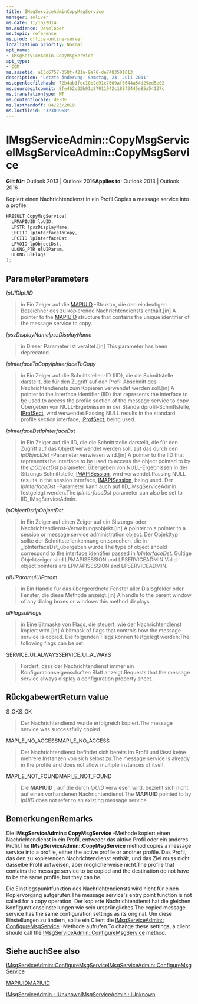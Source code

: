 ```yaml
---
title: IMsgServiceAdminCopyMsgService
manager: soliver
ms.date: 11/16/2014
ms.audience: Developer
ms.topic: reference
ms.prod: office-online-server
localization_priority: Normal
api_name:
- IMsgServiceAdmin.CopyMsgService
api_type:
- COM
ms.assetid: a13c6757-358f-421a-9a76-de7483501613
description: 'Letzte Änderung: Samstag, 23. Juli 2011'
ms.openlocfilehash: 72b4ab1fec10b2e91c7609af6644a54d29ed5e02
ms.sourcegitcommit: 8fe462c32b91c87911942c188f3445e85a54137c
ms.translationtype: MT
ms.contentlocale: de-DE
ms.lasthandoff: 04/23/2019
ms.locfileid: "32309968"
---
```

# <a name="imsgserviceadmincopymsgservice"></a><span data-ttu-id="b464f-103">IMsgServiceAdmin::CopyMsgService</span><span class="sxs-lookup"><span data-stu-id="b464f-103">IMsgServiceAdmin::CopyMsgService</span></span>

  
  
<span data-ttu-id="b464f-104">**Gilt für**: Outlook 2013 | Outlook 2016</span><span class="sxs-lookup"><span data-stu-id="b464f-104">**Applies to**: Outlook 2013 | Outlook 2016</span></span> 
  
<span data-ttu-id="b464f-105">Kopiert einen Nachrichtendienst in ein Profil.</span><span class="sxs-lookup"><span data-stu-id="b464f-105">Copies a message service into a profile.</span></span> 
  
```cpp
HRESULT CopyMsgService(
  LPMAPIUID lpUID,
  LPSTR lpszDisplayName,
  LPCIID lpInterfaceToCopy,
  LPCIID lpInterfaceDst,
  LPVOID lpObjectDst,
  ULONG_PTR ulUIParam,
  ULONG ulFlags
);
```

## <a name="parameters"></a><span data-ttu-id="b464f-106">Parameter</span><span class="sxs-lookup"><span data-stu-id="b464f-106">Parameters</span></span>

 <span data-ttu-id="b464f-107">_lpUID_</span><span class="sxs-lookup"><span data-stu-id="b464f-107">_lpUID_</span></span>
  
> <span data-ttu-id="b464f-108">in Ein Zeiger auf die [MAPIUID](mapiuid.md) -Struktur, die den eindeutigen Bezeichner des zu kopierende Nachrichtendiensts enthält.</span><span class="sxs-lookup"><span data-stu-id="b464f-108">[in] A pointer to the [MAPIUID](mapiuid.md) structure that contains the unique identifier of the message service to copy.</span></span> 
    
 <span data-ttu-id="b464f-109">_lpszDisplayName_</span><span class="sxs-lookup"><span data-stu-id="b464f-109">_lpszDisplayName_</span></span>
  
> <span data-ttu-id="b464f-110">in Dieser Parameter ist veraltet.</span><span class="sxs-lookup"><span data-stu-id="b464f-110">[in] This parameter has been deprecated.</span></span> 
    
 <span data-ttu-id="b464f-111">_lpInterfaceToCopy_</span><span class="sxs-lookup"><span data-stu-id="b464f-111">_lpInterfaceToCopy_</span></span>
  
> <span data-ttu-id="b464f-112">in Ein Zeiger auf die Schnittstellen-ID (IID), die die Schnittstelle darstellt, die für den Zugriff auf den Profil Abschnitt des Nachrichtendiensts zum Kopieren verwendet werden soll.</span><span class="sxs-lookup"><span data-stu-id="b464f-112">[in] A pointer to the interface identifier (IID) that represents the interface to be used to access the profile section of the message service to copy.</span></span> <span data-ttu-id="b464f-113">Übergeben von NULL-Ergebnissen in der Standardprofil-Schnittstelle, [IProfSect](iprofsectimapiprop.md), wird verwendet.</span><span class="sxs-lookup"><span data-stu-id="b464f-113">Passing NULL results in the standard profile section interface, [IProfSect](iprofsectimapiprop.md), being used.</span></span>
    
 <span data-ttu-id="b464f-114">_lpInterfaceDst_</span><span class="sxs-lookup"><span data-stu-id="b464f-114">_lpInterfaceDst_</span></span>
  
> <span data-ttu-id="b464f-115">in Ein Zeiger auf die IID, die die Schnittstelle darstellt, die für den Zugriff auf das Objekt verwendet werden soll, auf das durch den _lpObjectDst_ -Parameter verwiesen wird.</span><span class="sxs-lookup"><span data-stu-id="b464f-115">[in] A pointer to the IID that represents the interface to be used to access the object pointed to by the  _lpObjectDst_ parameter.</span></span> <span data-ttu-id="b464f-116">Übergeben von NULL-Ergebnissen in der Sitzungs Schnittstelle, [IMAPISession](imapisessioniunknown.md), wird verwendet.</span><span class="sxs-lookup"><span data-stu-id="b464f-116">Passing NULL results in the session interface, [IMAPISession](imapisessioniunknown.md), being used.</span></span> <span data-ttu-id="b464f-117">Der _lpInterfaceDst_ -Parameter kann auch auf IID_IMsgServiceAdmin festgelegt werden.</span><span class="sxs-lookup"><span data-stu-id="b464f-117">The  _lpInterfaceDst_ parameter can also be set to IID_IMsgServiceAdmin.</span></span> 
    
 <span data-ttu-id="b464f-118">_lpObjectDst_</span><span class="sxs-lookup"><span data-stu-id="b464f-118">_lpObjectDst_</span></span>
  
> <span data-ttu-id="b464f-119">in Ein Zeiger auf einen Zeiger auf ein Sitzungs-oder Nachrichtendienst-Verwaltungsobjekt.</span><span class="sxs-lookup"><span data-stu-id="b464f-119">[in] A pointer to a pointer to a session or message service administration object.</span></span> <span data-ttu-id="b464f-120">Der Objekttyp sollte der Schnittstellenkennung entsprechen, die in _lpInterfaceDst_übergeben wurde.</span><span class="sxs-lookup"><span data-stu-id="b464f-120">The type of object should correspond to the interface identifier passed in  _lpInterfaceDst_.</span></span> <span data-ttu-id="b464f-121">Gültige Objektzeiger sind LPMAPISESSION und LPSERVICEADMIN.</span><span class="sxs-lookup"><span data-stu-id="b464f-121">Valid object pointers are LPMAPISESSION and LPSERVICEADMIN.</span></span>
    
 <span data-ttu-id="b464f-122">_ulUIParam_</span><span class="sxs-lookup"><span data-stu-id="b464f-122">_ulUIParam_</span></span>
  
> <span data-ttu-id="b464f-123">in Ein Handle für das übergeordnete Fenster aller Dialogfelder oder Fenster, die diese Methode anzeigt.</span><span class="sxs-lookup"><span data-stu-id="b464f-123">[in] A handle to the parent window of any dialog boxes or windows this method displays.</span></span>
    
 <span data-ttu-id="b464f-124">_ulFlags_</span><span class="sxs-lookup"><span data-stu-id="b464f-124">_ulFlags_</span></span>
  
> <span data-ttu-id="b464f-125">in Eine Bitmaske von Flags, die steuert, wie der Nachrichtendienst kopiert wird.</span><span class="sxs-lookup"><span data-stu-id="b464f-125">[in] A bitmask of flags that controls how the message service is copied.</span></span> <span data-ttu-id="b464f-126">Die folgenden Flags können festgelegt werden:</span><span class="sxs-lookup"><span data-stu-id="b464f-126">The following flags can be set:</span></span>
    
<span data-ttu-id="b464f-127">SERVICE_UI_ALWAYS</span><span class="sxs-lookup"><span data-stu-id="b464f-127">SERVICE_UI_ALWAYS</span></span> 
  
> <span data-ttu-id="b464f-128">Fordert, dass der Nachrichtendienst immer ein Konfigurationseigenschaften Blatt anzeigt.</span><span class="sxs-lookup"><span data-stu-id="b464f-128">Requests that the message service always display a configuration property sheet.</span></span>
    
## <a name="return-value"></a><span data-ttu-id="b464f-129">Rückgabewert</span><span class="sxs-lookup"><span data-stu-id="b464f-129">Return value</span></span>

<span data-ttu-id="b464f-130">S_OK</span><span class="sxs-lookup"><span data-stu-id="b464f-130">S_OK</span></span> 
  
> <span data-ttu-id="b464f-131">Der Nachrichtendienst wurde erfolgreich kopiert.</span><span class="sxs-lookup"><span data-stu-id="b464f-131">The message service was successfully copied.</span></span>
    
<span data-ttu-id="b464f-132">MAPI_E_NO_ACCESS</span><span class="sxs-lookup"><span data-stu-id="b464f-132">MAPI_E_NO_ACCESS</span></span> 
  
> <span data-ttu-id="b464f-133">Der Nachrichtendienst befindet sich bereits im Profil und lässt keine mehrere Instanzen von sich selbst zu.</span><span class="sxs-lookup"><span data-stu-id="b464f-133">The message service is already in the profile and does not allow multiple instances of itself.</span></span>
    
<span data-ttu-id="b464f-134">MAPI_E_NOT_FOUND</span><span class="sxs-lookup"><span data-stu-id="b464f-134">MAPI_E_NOT_FOUND</span></span> 
  
> <span data-ttu-id="b464f-135">Die **MAPIUID** , auf die durch _lpUID_ verwiesen wird, bezieht sich nicht auf einen vorhandenen Nachrichtendienst.</span><span class="sxs-lookup"><span data-stu-id="b464f-135">The **MAPIUID** pointed to by  _lpUID_ does not refer to an existing message service.</span></span> 
    
## <a name="remarks"></a><span data-ttu-id="b464f-136">Bemerkungen</span><span class="sxs-lookup"><span data-stu-id="b464f-136">Remarks</span></span>

<span data-ttu-id="b464f-137">Die **IMsgServiceAdmin:: CopyMsgService** -Methode kopiert einen Nachrichtendienst in ein Profil, entweder das aktive Profil oder ein anderes Profil.</span><span class="sxs-lookup"><span data-stu-id="b464f-137">The **IMsgServiceAdmin::CopyMsgService** method copies a message service into a profile, either the active profile or another profile.</span></span> <span data-ttu-id="b464f-138">Das Profil, das den zu kopierenden Nachrichtendienst enthält, und das Ziel muss nicht dasselbe Profil aufweisen, aber möglicherweise nicht.</span><span class="sxs-lookup"><span data-stu-id="b464f-138">The profile that contains the message service to be copied and the destination do not have to be the same profile, but they can be.</span></span> 
  
<span data-ttu-id="b464f-139">Die Einstiegspunktfunktion des Nachrichtendiensts wird nicht für einen Kopiervorgang aufgerufen.</span><span class="sxs-lookup"><span data-stu-id="b464f-139">The message service's entry point function is not called for a copy operation.</span></span> <span data-ttu-id="b464f-140">Der kopierte Nachrichtendienst hat die gleichen Konfigurationseinstellungen wie sein ursprüngliches.</span><span class="sxs-lookup"><span data-stu-id="b464f-140">The copied message service has the same configuration settings as its original.</span></span> <span data-ttu-id="b464f-141">Um diese Einstellungen zu ändern, sollte ein Client die [IMsgServiceAdmin:: ConfigureMsgService](imsgserviceadmin-configuremsgservice.md) -Methode aufrufen.</span><span class="sxs-lookup"><span data-stu-id="b464f-141">To change these settings, a client should call the [IMsgServiceAdmin::ConfigureMsgService](imsgserviceadmin-configuremsgservice.md) method.</span></span> 
  
## <a name="see-also"></a><span data-ttu-id="b464f-142">Siehe auch</span><span class="sxs-lookup"><span data-stu-id="b464f-142">See also</span></span>



[<span data-ttu-id="b464f-143">IMsgServiceAdmin::ConfigureMsgService</span><span class="sxs-lookup"><span data-stu-id="b464f-143">IMsgServiceAdmin::ConfigureMsgService</span></span>](imsgserviceadmin-configuremsgservice.md)
  
[<span data-ttu-id="b464f-144">MAPIUID</span><span class="sxs-lookup"><span data-stu-id="b464f-144">MAPIUID</span></span>](mapiuid.md)
  
[<span data-ttu-id="b464f-145">IMsgServiceAdmin : IUnknown</span><span class="sxs-lookup"><span data-stu-id="b464f-145">IMsgServiceAdmin : IUnknown</span></span>](imsgserviceadminiunknown.md)

